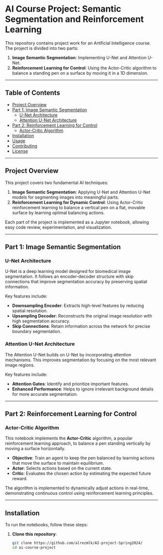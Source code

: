 # AI Course Project: Semantic Segmentation and Reinforcement Learning

This repository contains project work for an Artificial Intelligence course. The project is divided into two parts:
1. **Image Semantic Segmentation**: Implementing U-Net and Attention U-Net.
2. **Reinforcement Learning for Control**: Using the Actor-Critic algorithm to balance a standing pen on a surface by moving it in a 1D dimension.

---

## Table of Contents
- [Project Overview](#project-overview)
- [Part 1: Image Semantic Segmentation](#part-1-image-semantic-segmentation)
  - [U-Net Architecture](#u-net-architecture)
  - [Attention U-Net Architecture](#attention-u-net-architecture)
- [Part 2: Reinforcement Learning for Control](#part-2-reinforcement-learning-for-control)
  - [Actor-Critic Algorithm](#actor-critic-algorithm)
- [Installation](#installation)
- [Usage](#usage)
- [Contributing](#contributing)
- [License](#license)

---

## Project Overview

This project covers two fundamental AI techniques:
1. **Image Semantic Segmentation**: Applying U-Net and Attention U-Net models for segmenting images into meaningful parts.
2. **Reinforcement Learning for Dynamic Control**: Using Actor-Critic reinforcement learning to balance a vertical pen on a flat, movable surface by learning optimal balancing actions.

Each part of the project is implemented as a Jupyter notebook, allowing easy code review, experimentation, and visualization.

---

## Part 1: Image Semantic Segmentation

### U-Net Architecture
U-Net is a deep learning model designed for biomedical image segmentation. It follows an encoder-decoder structure with skip connections that improve segmentation accuracy by preserving spatial information.

Key features include:
- **Downsampling Encoder**: Extracts high-level features by reducing spatial resolution.
- **Upsampling Decoder**: Reconstructs the original image resolution with high segmentation accuracy.
- **Skip Connections**: Retain information across the network for precise boundary segmentation.

### Attention U-Net Architecture
The Attention U-Net builds on U-Net by incorporating attention mechanisms. This improves segmentation by focusing on the most relevant image regions.

Key features include:
- **Attention Gates**: Identify and prioritize important features.
- **Enhanced Performance**: Helps to ignore irrelevant background details for more accurate segmentation.

---

## Part 2: Reinforcement Learning for Control

### Actor-Critic Algorithm
This notebook implements the **Actor-Critic** algorithm, a popular reinforcement learning approach, to balance a pen standing vertically by moving a surface horizontally.

- **Objective**: Train an agent to keep the pen balanced by learning actions that move the surface to maintain equilibrium.
- **Actor**: Selects actions based on the current state.
- **Critic**: Evaluates the chosen action by estimating the expected future reward.
  
The algorithm is implemented to dynamically adjust actions in real-time, demonstrating continuous control using reinforcement learning principles.

---

## Installation

To run the notebooks, follow these steps:

1. **Clone this repository**:
   ```bash
   git clone https://github.com/alrezmlk/AI-project-Spring2024/
   cd ai-course-project

